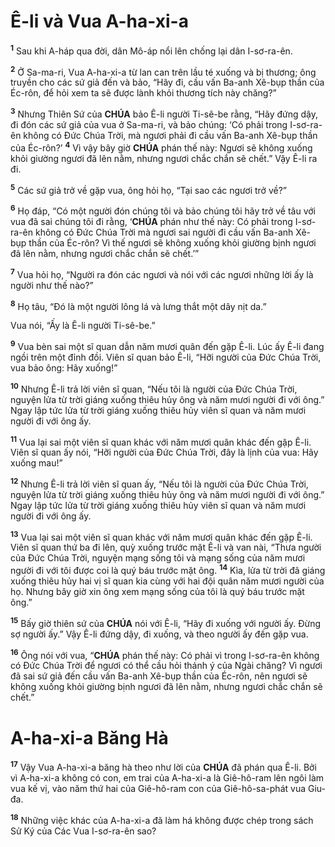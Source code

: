 # Ê-li và Vua A-ha-xi-a

<sup><b>1</b></sup> Sau khi A-háp qua đời, dân Mô-áp nổi lên chống lại dân I-sơ-ra-ên.

<sup><b>2</b></sup> Ở Sa-ma-ri, Vua A-ha-xi-a từ lan can trên lầu té xuống và bị thương; ông truyền cho các sứ giả đến và bảo, “Hãy đi, cầu vấn Ba-anh Xê-bụp thần của Éc-rôn, để hỏi xem ta sẽ được lành khỏi thương tích này chăng?”

<sup><b>3</b></sup> Nhưng Thiên Sứ của **CHÚA** bảo Ê-li người Ti-sê-be rằng, “Hãy đứng dậy, đi đón các sứ giả của vua ở Sa-ma-ri, và bảo chúng: ‘Có phải trong I-sơ-ra-ên không có Đức Chúa Trời, mà ngươi phải đi cầu vấn Ba-anh Xê-bụp thần của Éc-rôn?’ <sup><b>4</b></sup> Vì vậy bây giờ **CHÚA** phán thế này: Ngươi sẽ không xuống khỏi giường ngươi đã lên nằm, nhưng ngươi chắc chắn sẽ chết.” Vậy Ê-li ra đi.

<sup><b>5</b></sup> Các sứ giả trở về gặp vua, ông hỏi họ, “Tại sao các ngươi trở về?”

<sup><b>6</b></sup> Họ đáp, “Có một người đón chúng tôi và bảo chúng tôi hãy trở về tâu với vua đã sai chúng tôi đi rằng, ‘**CHÚA** phán như thế này: Có phải trong I-sơ-ra-ên không có Đức Chúa Trời mà ngươi sai người đi cầu vấn Ba-anh Xê-bụp thần của Éc-rôn? Vì thế ngươi sẽ không xuống khỏi giường bịnh ngươi đã lên nằm, nhưng ngươi chắc chắn sẽ chết.’”

<sup><b>7</b></sup> Vua hỏi họ, “Người ra đón các ngươi và nói với các ngươi những lời ấy là người như thế nào?”

<sup><b>8</b></sup> Họ tâu, “Đó là một người lông lá và lưng thắt một dây nịt da.”

Vua nói, “Ấy là Ê-li người Ti-sê-be.”

<sup><b>9</b></sup> Vua bèn sai một sĩ quan dẫn năm mươi quân đến gặp Ê-li. Lúc ấy Ê-li đang ngồi trên một đỉnh đồi. Viên sĩ quan bảo Ê-li, “Hỡi người của Đức Chúa Trời, vua bảo ông: Hãy xuống!”

<sup><b>10</b></sup> Nhưng Ê-li trả lời viên sĩ quan, “Nếu tôi là người của Đức Chúa Trời, nguyện lửa từ trời giáng xuống thiêu hủy ông và năm mươi người đi với ông.” Ngay lập tức lửa từ trời giáng xuống thiêu hủy viên sĩ quan và năm mươi người đi với ông ấy.

<sup><b>11</b></sup> Vua lại sai một viên sĩ quan khác với năm mươi quân khác đến gặp Ê-li. Viên sĩ quan ấy nói, “Hỡi người của Đức Chúa Trời, đây là lịnh của vua: Hãy xuống mau!”

<sup><b>12</b></sup> Nhưng Ê-li trả lời viên sĩ quan ấy, “Nếu tôi là người của Đức Chúa Trời, nguyện lửa từ trời giáng xuống thiêu hủy ông và năm mươi người đi với ông.” Ngay lập tức lửa từ trời giáng xuống thiêu hủy viên sĩ quan và năm mươi người đi với ông ấy.

<sup><b>13</b></sup> Vua lại sai một viên sĩ quan khác với năm mươi quân khác đến gặp Ê-li. Viên sĩ quan thứ ba đi lên, quỳ xuống trước mặt Ê-li và van nài, “Thưa người của Đức Chúa Trời, nguyện mạng sống tôi và mạng sống của năm mươi người đi với tôi được coi là quý báu trước mặt ông. <sup><b>14</b></sup> Kìa, lửa từ trời đã giáng xuống thiêu hủy hai vị sĩ quan kia cùng với hai đội quân năm mươi người của họ. Nhưng bây giờ xin ông xem mạng sống của tôi là quý báu trước mặt ông.”

<sup><b>15</b></sup> Bấy giờ thiên sứ của **CHÚA** nói với Ê-li, “Hãy đi xuống với người ấy. Đừng sợ người ấy.” Vậy Ê-li đứng dậy, đi xuống, và theo người ấy đến gặp vua.

<sup><b>16</b></sup> Ông nói với vua, “**CHÚA** phán thế này: Có phải vì trong I-sơ-ra-ên không có Đức Chúa Trời để ngươi có thể cầu hỏi thánh ý của Ngài chăng? Vì ngươi đã sai sứ giả đến cầu vấn Ba-anh Xê-bụp thần của Éc-rôn, nên ngươi sẽ không xuống khỏi giường bịnh ngươi đã lên nằm, nhưng ngươi chắc chắn sẽ chết.”

# A-ha-xi-a Băng Hà

<sup><b>17</b></sup> Vậy Vua A-ha-xi-a băng hà theo như lời của **CHÚA** đã phán qua Ê-li. Bởi vì A-ha-xi-a không có con, em trai của A-ha-xi-a là Giê-hô-ram lên ngôi làm vua kế vị, vào năm thứ hai của Giê-hô-ram con của Giê-hô-sa-phát vua Giu-đa.

<sup><b>18</b></sup> Những việc khác của A-ha-xi-a đã làm há không được chép trong sách Sử Ký của Các Vua I-sơ-ra-ên sao?
